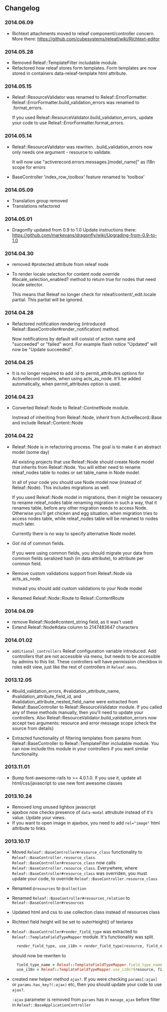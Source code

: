 ## Changelog

### 2014.06.09
* Richtext attachments moved to releaf component/controller concern.
  More there: https://github.com/cubesystems/releaf/wiki/Richtext-editor

### 2014.05.28
* Removed Releaf::TemplateFilter includable module.
* Refactored how releaf stores form templates.
  Form templates are now stored in containers data-releaf-template html attribute.

### 2014.05.15
* Releaf::ResourceValidator was renamed to Releaf::ErrorFormatter.
  Releaf::ErrorFormatter.build_validation_errors was renamed to .format_errors.

  If you used Releaf::ResourceValidator.build_validation_errors, update your
  code to use Releaf::ErrorFormatter.format_errors.

### 2014.05.14
* Releaf::ResourceValidator was rewriten.
  .build_validation_errors now only needs one argument - resource to validate.

  It will now use "activerecord.errors.messages.[model_name]" as I18n scope for errors
* BaseController 'index_row_toolbox' feature renamed to 'toolbox'

### 2014.05.09
* Translation group removed
* Translations refactored

### 2014.05.01
* Dragonfly updated from 0.9 to 1.0
  Update instructions there: https://github.com/markevans/dragonfly/wiki/Upgrading-from-0.9-to-1.0

### 2014.04.30
* removed #protected attribute from releaf node
* To render locale selection for content node override
  \#locale_selection_enabled? method to return true for nodes that need locale
  selector.

  This means that Releaf no longer check for releaf/content/_edit.locale
  partial. This partial will be ignored.

### 2014.04.28
* Refactored notification rendering (introduced
  Releaf::BaseController#render_notification) method.

  Now notifications by default will consist of action name and "succeeded" or
  "failed" word. For example flash notice "Updated" will now be
  "Update succeeded".

### 2014.04.25
* It is no longer required to add :id to permit_attributes options for
  ActiveRecord models, when using acts_as_node. It'll be added automatically,
  when permit_attributes option is used.

### 2014.04.23
* Converted Releaf::Node to Releaf::ContnetNode module.

  Instread of inheriting from Releaf::Node, inherit from ActiveRecord::Base and
  include Releaf::Content::Node

### 2014.04.22
* Releaf::Node is in refactoring process. The goal is to make it an abstract
  model (some day)

  All existing projects that use Releaf::Node should create Node model that inherits
  from Releaf::Node. You will either need to rename releaf_nodes table to
  nodes or set table_name in Node model.

  In all of your code you should use Node model now (instead of Releaf::Node).
  This includes migrations as well.

  If you used Releaf::Node model in migrations, then it might be nessacery to
  rename releaf_nodes table renaming migration in such a way, that it renames
  table, before any other migration needs to access Node. Otherwise you'll get
  chicken and egg situation, when migration tries to access nodes table, while
  releaf_nodes table will be renamed to nodes much later.

  Currently there is no way to specify alternative Node model.

* Got rid of common fields.

  If you were using common fields, you should migrate your data from common
  fields seralized hash (in data attribute), to attribute per common field.

* Remove custom validations support from Releaf::Node via acts_as_node.

  Instead you should add custom validations to your Node model

* Renamed Releaf::Node::Route to Releaf::ContentRoute

### 2014.04.09
* remove Releaf::Node#content_string field, as it was't used
* Extend Releaf::Node#data column to 2147483647 characters

### 2014.01.02
* ```additional_controllers``` Releaf configuration variable introduced. Add
  controllers that are not accessible via menu, but needs to be accessible by
  admins to this list.  These controllers will have permission checkbox in
  roles edit view, just like the rest of controllers in ```Releaf.menu```.

### 2013.12.05
* \#build_validation_errors, #validation_attribute_name,
  \#validation_attribute_field_id, and #validation_attribute_nested_field_name
  were extracted from Releaf::BaseController to Releaf::ResourceValidator module.
  If you called any of these methods manually, then you'll need to update your
  controllers. Also Releaf::ResourceValidator.build_validation_errors now
  accept two arguments: resource and error message scope (check the source from
  details)

* Extracted functionality of filtering templates from params from
  Releaf::BaseController to Releaf::TemplateFilter includable module.
  You can now include this module in your controllers if you want similar
  functionality.


### 2013.11.01
* Bump font-awesome-rails to >= 4.0.1.0. If you use it, update all
  html/css/javascript to use new font awesome classes


### 2013.10.24

* Removed long unused lighbox javascript
* ajaxbox now checks presence of ```data-modal``` attrubute instead of it's value. Update your views.
* If you want to open image in ajaxbox, you need to add ```rel="image"``` html attribute to links.


### 2013.10.17

* Moved ```Releaf::BaseController#resource_class``` functionality to
  ```Releaf::BaseController.resource_class```.
  ```Releaf::BaseController#resource_class``` now calls ```Releaf::BaseController.resource_class```.
  Everywhere, where ```Releaf::BaseController#resource_class``` was overriden,
  you must update your code, to override
  ```Releaf::BaseController.resource_class```
* Renamed ```@resources``` to ```@collection```
* Renamed ```Releaf::BaseController#resources_relation``` to ```Releaf::BaseController#resources```
* Updated html and css to use collection class instead of resources class
* Richtext field height will be set to outerHeight() of textarea
* ```Releaf::BaseController#render_field_type``` was extracted to
  ```Releaf::TemplateFieldTypeMapper``` module.
  It's functionality was split.

  ```ruby
    render_field_type, use_i18n = render_field_type(resource, field_name)
  ```

  should now be rewriten to

  ```ruby
    field_type_name = Releaf::TemplateFieldTypeMapper.field_type_name(resource, field_name)
    use_i18n = Releaf::TemplateFieldTypeMapper.use_i18n?(resource, field_name)
  ```
* created new helper method ```ajax?```. If you were checking
  ```params[:ajax]``` or ```params.has_key?(:ajax)``` etc, then you should
  update your code to use ```ajax?```.

  ```:ajax``` parameter is removed from ```params``` has in ```manage_ajax```
  before filter in ```Releaf::BaseApplicationController```
